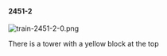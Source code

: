 #### 2451-2
![train-2451-2-0.png](https://github.com/lil-lab/nlvr/raw/master/nlvr/train/images/8/train-2451-2-0.png "train-2451-2-0.png")

There is a tower with a yellow block at the top